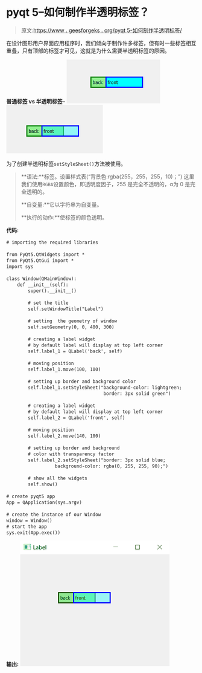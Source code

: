# pyqt 5–如何制作半透明标签？

> 原文:[https://www . geesforgeks . org/pyqt 5-如何制作半透明标签/](https://www.geeksforgeeks.org/pyqt5-how-to-make-semi-transparent-label/)

在设计图形用户界面应用程序时，我们倾向于制作许多标签，但有时一些标签相互重叠，只有顶部的标签才可见，这就是为什么需要半透明标签的原因。

**普通标签 vs 半透明标签–**
![](img/aaf00f5ab2e477ef2aae0bb5a1820d99.png)![](img/d80dc49c8a019044404f4a99d3bf5825.png)

为了创建半透明标签`setStyleSheet()`方法被使用。

> **语法:**标签。设置样式表(“背景色:rgba(255，255，255，10)；”)
> 这里我们使用`RGBA`设置颜色，即透明度因子，255 是完全不透明的，α为 0 是完全透明的。
> 
> **自变量:**它以字符串为自变量。
> 
> **执行的动作:**使标签的颜色透明。

**代码:**

```
# importing the required libraries

from PyQt5.QtWidgets import * 
from PyQt5.QtGui import * 
import sys

class Window(QMainWindow):
    def __init__(self):
        super().__init__()

        # set the title
        self.setWindowTitle("Label")

        # setting  the geometry of window
        self.setGeometry(0, 0, 400, 300)

        # creating a label widget
        # by default label will display at top left corner
        self.label_1 = QLabel('back', self)

        # moving position
        self.label_1.move(100, 100)

        # setting up border and background color
        self.label_1.setStyleSheet("background-color: lightgreen;
                                    border: 3px solid green")

        # creating a label widget
        # by default label will display at top left corner
        self.label_2 = QLabel('front', self)

        # moving position
        self.label_2.move(140, 100)

        # setting up border and background
        # color with transparency factor 
        self.label_2.setStyleSheet("border: 3px solid blue; 
                  background-color: rgba(0, 255, 255, 90);")

        # show all the widgets
        self.show()

# create pyqt5 app
App = QApplication(sys.argv)

# create the instance of our Window
window = Window()
# start the app
sys.exit(App.exec())
```

**输出:**
![pyqt-semi-transparent-label](img/4079e15ee265df335a6f09d0e5d3f870.png)